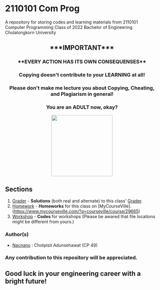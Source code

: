 # 2110101 Com Prog

A  repository for storing codes and learning materials from 2110101 Computer Programming Class of 2022 Bachelor of Engineering Chulalongkorn University

<h2 align="center" style="font-weight:bold">
***IMPORTANT***
</h2>

<h3 align="center" style="font-weight:bold">
**EVERY ACTION HAS ITS OWN CONSEQUENSES**
</h3>

<h3 align="center">
Copying doesn't contribute to your <strong> LEARNING </strong> at all!
</h3>

<h3 align="center">
Please don't make me lecture you about Copying, Cheating, and Plagiarism in general! 
</h3>

<h3 align="center">
You are an <strong>ADULT</strong> now, okay?
</h3>

<p align="center">
<img src="https://www.mend.io/wp-content/media/2021/04/aHViPTcyNTE0JmNtZD1pdGVtZWRpdG9yaW1hZ2UmZmlsZW5hbWU9aXRlbWVkaXRvcmltYWdlXzVlYTE1OWQ2M2MyZTAuanBnJnZlcnNpb249MDAwMCZzaWc9ZmFiZTNmMTFmZTE1N2Y5NTcwZTU5MTY5Mzk2MWQxY2M.jpeg" height=200>
</p>

## Sections

 1. [Grader](https://github.com/Nacnano/2110101-com-prog/tree/main/grader) - **Solutions** (both real and alternate) to this class' [Grader](https://2110101.nattee.net).
 2. [Homework](https://github.com/Nacnano/2110101-com-prog/tree/main/homework) - **Homeworks** for this class on  [MyCourseVille].(https://www.mycourseville.com/?q=courseville/course/29665)
 3. [Workshop](https://github.com/Nacnano/2110101-com-prog/tree/main/workshop) - **Codes** for workshops (Please be awared that file locations might be different from yours.)

### Author(s)

- [Nacnano](https://github.com/Nacnano) : Chotpisit Adunsehawat (CP 49)

### Any contribution to this repository will be appreciated.

## Good luck in your engineering career with a bright future!
